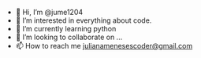 - 👋 Hi, I’m @jume1204
- 👀 I’m interested in everything about code.
- 🌱 I’m currently learning python
- 💞️ I’m looking to collaborate on ...
- 📫 How to reach me julianamenesescoder@gmail.com

<!---
jume1204/jume1204 is a ✨ special ✨ repository because its `README.md` (this file) appears on your GitHub profile.
You can click the Preview link to take a look at your changes.
--->
